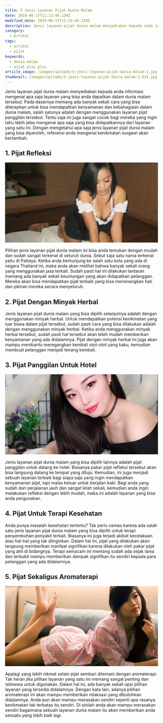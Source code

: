 ```yaml
---
title: 5 Jenis Layanan Pijat Dunia Malam
date: 2019-06-17T11:13:44.134Z
modified_date: 2019-06-17T11:13:44.224Z
description: Jenis layanan pijat dunia malam menyediakan kepada anda informasi mengenai apa saja layanan yang bisa anda dapatkan dalam dunia malam.
category:
  - Artikel
tags:
  - artikel
  - pijat
keywords:
  - dunia malam
  - pijat plus plus
article_image: /images/uploads/5-jenis-layanan-pijat-dunia-malam-1.jpg
thumbnail: /images/uploads/5-jenis-layanan-pijat-dunia-malam-1-015.jpg
---
```

Jenis layanan pijat dunia malam menyediakan kepada anda informasi mengenai apa saja layanan yang bisa anda dapatkan dalam dunia malam tersebut. Pada dasarnya memang ada banyak sekali cara yang bisa diterapkan untuk bisa mendapatkan kenyamanan dan kebahagiaan dalam dunia malam, salah satunya adalah dengan menggunakan layanan pijat panggilan tersebut. Tentu saja ini juga sangat cocok bagi mereka yang ingin tahu lebih jelas mengenai apa saja yang bisa didapatkannya dari layanan yang satu ini. Dengan mengetahui apa saja jenis layanan pijat dunia malam yang bisa diperoleh, referensi anda mengenai kenikmatan surgawi akan bertambah.



## 1. Pijat Refleksi

![5 Jenis Layanan Pijat Dunia Malam](/images/uploads/5-jenis-layanan-pijat-dunia-malam-1.jpg)

Pilihan jenis layanan pijat dunia malam ini bisa anda temukan dengan mudah dan sudah sangat terkenal di seluruh dunia. Sebut saja satu nama terkenal yaitu di Pattaya. Ketika anda berkunjung ke salah satu kota yang ada di negara Thailand ini, maka anda akan melihat bahwa banyak sekali orang yang menggunakan jasa terkait. Sudah pasti hal ini dilakukan lantaran memang ada banyak sekali keuntungan yang akan didapatkan pelanggan. Mereka akan bisa mendapatkan pijat terbaik yang bisa menenangkan hati dan pikiran mereka secara menyeluruh.



## 2. Pijat Dengan Minyak Herbal

Jenis layanan pijat dunia malam yang bisa dipilih selanjutnya adalah dengan menggunakan minyak herbal. Untuk mendapatkan potensi kenikmatan yang luar biasa dalam pijat tersebut, sudah pasti cara yang bisa dilakukan adalah dengan menggunakan minyak herbal. Ketika anda menggunakan minyak herbal tersebut, sudah pasti hal tersebut akan lebih mudah memberikan kenyamanan yang ada didalamnya. Pijat dengan minyak herbal ini juga akan mampu membantu meregangkan kembali otot-otot yang kaku, kemudian membuat pelanggan menjadi tenang kembali.



## 3. Pijat Panggilan Untuk Hotel

![5 Jenis Layanan Pijat Dunia Malam](/images/uploads/5-jenis-layanan-pijat-dunia-malam-3.jpg)

Jenis layanan pijat dunia malam yang bisa dipilih lainnya adalah pijat panggilan untuk datang ke hotel. Biasanya pakar pijat refleksi tersebut akan bisa langsung datang ke tempat yang dituju. Kemudian, ini juga menjadi sebuah layanan terbaik bagi siapa saja yang ingin mendapatkan kenyamanan pijat, tapi malas keluar untuk berjalan kaki. Bagi anda yang sudah dari perjalanan jauh dan sangat lelah sekali, kemudian anda ingin melakukan refleksi dengan lebih mudah, maka ini adalah layanan yang bisa anda pergunakan.



## 4. Pijat Untuk Terapi Kesehatan

Anda punya masalah kesehatan tertentu? Tak perlu cemas karena ada salah satu jenis layanan pijat dunia malam yang bisa dipilih untuk terapi penyembuhan penyakit terkait. Biasanya ini juga terjadi akibat kecelakaan atau hal-hal yang tak diinginkan. Dalam hal ini, pijat yang dilakukan akan langsung memberikan manfaat signifikan karena dilakukan oleh pakar pijat yang ahli di bidangnya. Terapi semacam ini memang sudah ada sejak lama dan terbukti mampu memberikan dampak signifikan itu sendiri kepada para pelanggan yang ada didalamnya.



## 5. Pijat Sekaligus Aromaterapi

![5 Jenis Layanan Pijat Dunia Malam](/images/uploads/5-jenis-layanan-pijat-dunia-malam-2.jpg)

Apalagi yang lebih nikmat selain pijat sembari ditemani dengan aromaterapi. Tak heran jika pilihan layanan yang satu ini memang sangat penting dan istimewa untuk digunakan. Dalam hal ini, ada banyak sekali opsi pilihan layanan yang tersedia didalamnya. Dengan kata lain, adanya pilihan aromaterapi ini akan mampu memberikan relaksasi yang dibutuhkan didalamnya. Anda pun akan mampu merasakan sendiri seperti apa rasanya kenikmatan tak terbatas itu sendiri. Di sinilah anda akan mampu merasakan sendiri bagaimana sebuah layanan dunia malam itu akan memberikan anda sesuatu yang lebih baik lagi.
